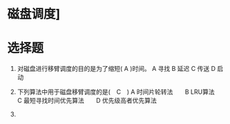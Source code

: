 # 磁盘调度]

# 选择题

1. 对磁盘进行移臂调度的目的是为了缩短(     A )时间。
    A 寻找            B 延迟             C 传送                D 启动

1. 下列算法中用于磁盘移臂调度的是(　C　)
A  时间片轮转法　　B  LRU算法　　
C  最短寻找时间优先算法　　D  优先级高者优先算法　　

1. 